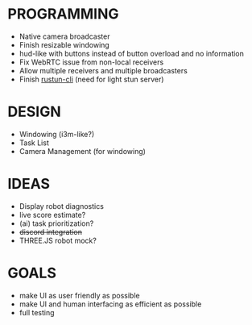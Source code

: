# PROGRAMMING

- Native camera broadcaster
- Finish resizable windowing
- hud-like with buttons instead of button overload and no information
- Fix WebRTC issue from non-local receivers
- Allow multiple receivers and multiple broadcasters
- Finish [rustun-cli](https://github.com/LeoDog896/rustun-cli) (need for light stun server)

# DESIGN
- Windowing (i3m-like?)
- Task List
- Camera Management (for windowing)

# IDEAS

- Display robot diagnostics
- live score estimate?
- (ai) task prioritization?
- ~~discord integration~~
- THREE.JS robot mock?

# GOALS

- make UI as user friendly as possible
- make UI and human interfacing as efficient as possible
- full testing

